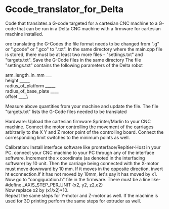 # Gcode_translator_for_Delta
Code that translates a G-code targeted for a cartesian CNC machine to a G-code that can be run in a Delta CNC machine with a firmware for cartesian machine installed.

ore translating the G-Codes the file format needs to be changed from ".g" or ".gcode" or ".gco" to ".txt". In the same directory where the main.cpp file is stored, there must be at least two more files - "settings.txt" and "targets.txt". Save the G-Code files in the same directory
The file "settings.txt" contains the following parameters of the Delta robot


arm_length_in_mm ___\
height _____\
radius_of_platform  _____\
radius_of_base_plate ____\
offset  ____\


Measure above quantities from your machine and update the file.
The file "targets.txt" lists the G-Code files needed to be translated


Hardware:
Upload the cartesian firmware Sprinter/Marlin to your CNC machine. Connect the motor controlling the movement of the carriages arbitrarily to the X Y and Z motor point of the controlling board. Connect the corresponding limit switches to the minimum points as well.


Calibration:
 Install interface software like pronterface/Repitier-Host in your PC. connect your CNC machine to your PC through any of the interface software. Increment the x coordinate (as denoted in the interfacing software) by 10 unit. Then the carriage being connected with the X-motor must move downward by 10 mm. If it moves in the opposite direction, invert ht econnection.If it has not moved by 10mm, let's say it has moved by x1. Now go to "congiguration.h" file in the firmware. There must be a line like-\
#define _AXIS_STEP_PER_UNIT {x2, y2, z2,e2} \
Now replace x2 by (x1/x2)*10. \
Repeat the same steps for Y-motor and Z-motor as well.
If the machine is used for 3D printing perform the same steps for extruder as well.

